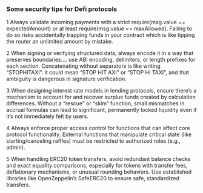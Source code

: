 ### Some security tips for Defi  protocols 

1 Always validate incoming payments with a strict require(msg.value == expectedAmount) or at least require(msg.value <= maxAllowed).
Failing to do so risks accidentally trapping funds in your contract  which is like tipping the router an unlimited amount by mistake.

2 When signing or verifying structured data, always encode it in a way that preserves boundaries.... use ABI encoding, delimiters, or length prefixes for each section. Concatenating without separators is like writing “STOPHITAXI”.  it could mean “STOP HIT AXI” or “STOP HI TAXI”, and that ambiguity is dangerous in signature verification.

3 When designing interest rate models in lending protocols, ensure there’s a mechanism to account for and recover surplus funds created by calculation differences. Without a “rescue” or “skim” function, small mismatches in accrual formulas can lead to significant, permanently locked liquidity  even if it’s not immediately felt by users.

4 Always enforce proper access control for functions that can affect core protocol functionality. External functions that manipulate critical state (like starting/canceling raffles) must be restricted to authorized roles (e.g., admin).

5 When handling ERC20 token transfers, avoid redundant balance checks and exact equality comparisons, especially for tokens with transfer fees, deflationary mechanisms, or unusual rounding behaviors. Use established libraries like OpenZeppelin’s SafeERC20 to ensure safe, standardized transfers.
